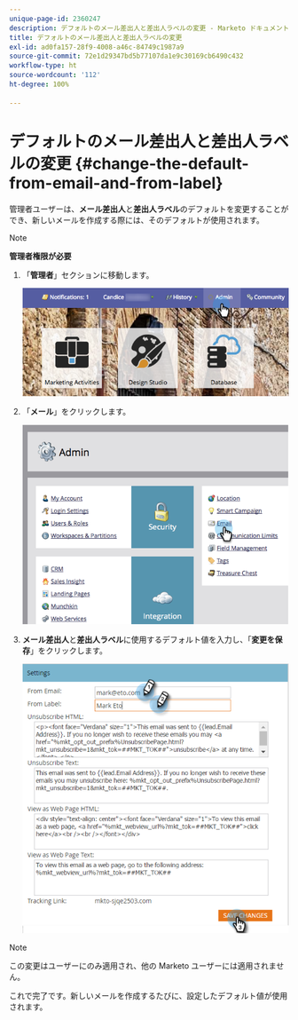 ```yaml
---
unique-page-id: 2360247
description: デフォルトのメール差出人と差出人ラベルの変更 - Marketo ドキュメント - 製品ドキュメント
title: デフォルトのメール差出人と差出人ラベルの変更
exl-id: ad0fa157-28f9-4008-a46c-84749c1987a9
source-git-commit: 72e1d29347bd5b77107da1e9c30169cb6490c432
workflow-type: ht
source-wordcount: '112'
ht-degree: 100%

---
```


# デフォルトのメール差出人と差出人ラベルの変更 {#change-the-default-from-email-and-from-label}

管理者ユーザーは、**メール差出人**&#x200B;と&#x200B;**差出人ラベル**&#x200B;のデフォルトを変更することができ、新しいメールを作成する際には、そのデフォルトが使用されます。

>[!NOTE]
>
>**管理者権限が必要**

1. 「**管理者**」セクションに移動します。

   ![](assets/adminhand.png)

1. 「**メール**」をクリックします。

   ![](assets/image2014-9-18-16-3a27-3a19.png)

1. **メール差出人**&#x200B;と&#x200B;**差出人ラベル**&#x200B;に使用するデフォルト値を入力し、「**変更を保存**」をクリックします。

   ![](assets/change-default-hands.png)

>[!NOTE]
>
>この変更はユーザーにのみ適用され、他の Marketo ユーザーには適用されません。

これで完了です。新しいメールを作成するたびに、設定したデフォルト値が使用されます。
